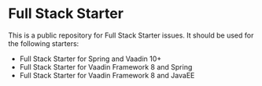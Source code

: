 # Full Stack Starter

This is a public repository for Full Stack Starter issues. It should be used for the following starters:


- Full Stack Starter for Spring and Vaadin 10+
- Full Stack Starter for Vaadin Framework 8 and Spring
- Full Stack Starter for Vaadin Framework 8 and JavaEE

